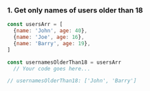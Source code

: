 ### 1. Get only names of users older than 18
```js
const usersArr = [
  {name: 'John', age: 40},
  {name: 'Joe', age: 16},
  {name: 'Barry', age: 19},
]

const usernamesOlderThan18 = usersArr
  // Your code goes here...

// usernamesOlderThan18: ['John', 'Barry']
```
